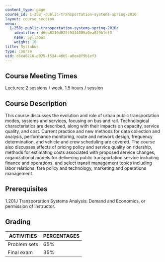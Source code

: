```yaml
---
content_type: page
course_id: 1-258j-public-transportation-systems-spring-2010
layout: course_section
menu:
  1-258j-public-transportation-systems-spring-2010:
    identifier: d6ea8216d025f5344005a0ea8f9b1ef3
    name: Syllabus
    weight: 10
title: Syllabus
type: course
uid: d6ea8216-d025-f534-4005-a0ea8f9b1ef3
---
```


Course Meeting Times
--------------------

Lectures: 2 sessions / week, 1.5 hours / session

Course Description
------------------

This course discusses the evolution and role of urban public transportation modes, systems and services, focusing on bus and rail. Technological characteristics are described, along with their impacts on capacity, service quality, and cost. Current practice and new methods for data collection and analysis, performance monitoring, route and network design, frequency determination, and vehicle and crew scheduling are covered. The course also discusses effects of pricing policy and service quality on ridership, methods for estimating costs associated with proposed service changes, organizational models for delivering public transportation service including finance and operations, and select transit management topics including labor relations, fare policy and technology, marketing and operations management.

Prerequisites
-------------

1.201J Transportation Systems Analysis: Demand and Economics, or permission of instructor.

Grading
-------

| ACTIVITIES | PERCENTAGES |
| --- | --- |
| Problem sets | 65% |
| Final exam | 35%